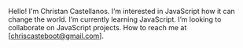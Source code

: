 Hello! I'm Christan Castellanos.
I’m interested in JavaScript how it can change the world.
I’m currently learning JavaScript.
I’m looking to collaborate on JavaScript projects.
How to reach me at [chriscasteboot@gmail.com].
